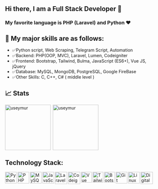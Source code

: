 ## Hi there, I am a Full Stack Developer 👋

### My favorite language is PHP (Laravel) and Python ❤️
## 🌈 My major skills are as follows:

- ✅Python script, Web Scraping, Telegram Script, Automation
- ✅Backend: PHP(OOP, MVC), Laravel, Lumen, Codeigniter
- ✅Frontend: Bootstrap, Tailwind, Bulma, JavaScript (ES6+), Vue JS, jQuery
- ✅Database: MySQL, MongoDB, PostgreSQL, Google FireBase
- ✅Other Skills: C, C++, C# ( middle level )

<!-- ## 📈 Stats
[![Top Langs](https://github-readme-stats.vercel.app/api/top-langs/?username=useymur&langs_count=10&layout=compact)](https://github-readme-stats.vercel.app/api/top-langs/?username=useymur&langs_count=10&layout=compact) -->

## 📈 Stats

<p><img align="left" height="150" src="https://github-readme-stats.vercel.app/api?username=useymur&theme=react&show_icons=true&include_all_commits=true" alt="useymur" /></p>
<p>&nbsp;<img align="center" src="https://github-readme-stats.vercel.app/api/top-langs/?username=useymur&theme=react&layout=compact" alt="useymur" height="150" /></p>

## Technology Stack:

<img align="left" alt="Python" height="38px" src="https://www.vectorlogo.zone/logos/python/python-icon.svg" />
<img align="left" alt="PHP" height="38px" src="https://www.vectorlogo.zone/logos/php/php-ar21.svg" />
<img align="left" alt="MySQL" height="38px" src="https://seeklogo.com/images/M/MySQL-logo-F6FF285A58-seeklogo.com.png" />
<img align="left" alt="JavaScript" height="38px" src="https://seeklogo.com/images/J/javascript-js-logo-2949701702-seeklogo.com.png" />
<img align="left" alt="Laravel" height="40px" src="https://www.vectorlogo.zone/logos/laravel/laravel-ar21.svg" />
<img align="left" alt="Codeigniter" height="40px" src="https://seeklogo.com/images/C/codeigniter-logo-BDF3D666E7-seeklogo.com.png" />
<img align="left" alt="Vue JS" height="35px" src="https://seeklogo.com/images/V/vuejs-logo-17D586B587-seeklogo.com.png" />
<img align="left" alt="Tailwind" height="35px" src="https://seeklogo.com/images/T/tailwind-css-logo-5AD4175897-seeklogo.com.png" />
<img align="left" alt="Bootstrap" height="35px" src="https://seeklogo.com/images/B/bootstrap-logo-3C30FB2A16-seeklogo.com.png" />
<img align="left" alt="Git" height="38px" src="https://www.vectorlogo.zone/logos/linux/linux-icon.svg" />
<img align="left" alt="Linux" height="38px" src="https://www.vectorlogo.zone/logos/git-scm/git-scm-icon.svg" />
<img align="left" alt="Digital Ocean" height="40px" src="https://www.vectorlogo.zone/logos/digitalocean/digitalocean-ar21.svg" />


<!--
**umudov-seymur/umudov-seymur** is a ✨ _special_ ✨ repository because its `README.md` (this file) appears on your GitHub profile.

Here are some ideas to get you started:

- 🔭 I’m currently working on ...
- 🌱 I’m currently learning ...
- 👯 I’m looking to collaborate on ...
- 🤔 I’m looking for help with ...
- 💬 Ask me about ...
- 📫 How to reach me: ...
- 😄 Pronouns: ...
- ⚡ Fun fact: ...
-->
